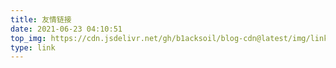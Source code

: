 ```yaml
---
title: 友情链接
date: 2021-06-23 04:10:51
top_img: https://cdn.jsdelivr.net/gh/b1acksoil/blog-cdn@latest/img/link.jpg
type: link
---
```

